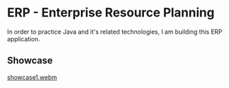 # ERP - Enterprise Resource Planning

In order to practice Java and it's related technologies, I am building this ERP application.

## Showcase

[showcase1.webm](https://github.com/user-attachments/assets/3c9aa31a-0e30-481a-bfc8-a5914371081d)
